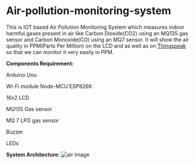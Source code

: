# Air-pollution-monitoring-system

This is IOT based Air Pollution Monitoring System which measures indoor harmful gases present in air like Carbon Dioxide(CO2) using an MQ135 gas sensor and Carbon Monoxide(CO) using an MQ7 sensor. It will show the air quality in PPM(Parts Per Million) on the LCD and as well as on [Thingspeak](https://thingspeak.com/channels/1347787) so that we can monitor it very easily in PPM.

**Components Requirement:**

Arduino Uno

Wi-Fi module Node-MCU ESP8266

16x2 LCD

MQ135 Gas sensor

MQ 7 LPG gas sensor

Buzzer

LEDs

**System Architecture:**
![air image](https://github.com/ritvikdwivedi19/Air-pollution-monitoring-system/assets/131281117/1fdb1be6-8245-4c7a-a21d-c238b5d109d0)
